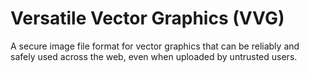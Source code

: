 # Versatile Vector Graphics (VVG) 

A secure image file format for vector graphics that can be reliably and safely used across the web, even when uploaded by untrusted users. 
